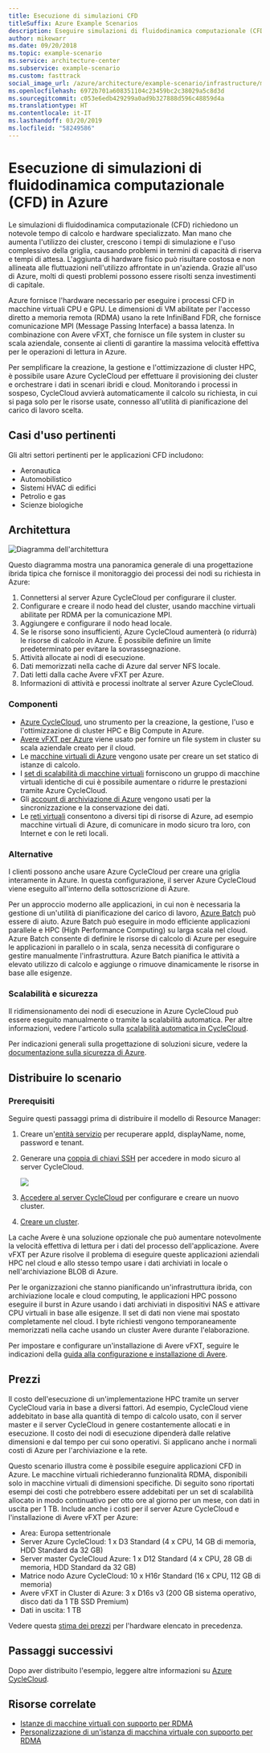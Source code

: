 ```yaml
---
title: Esecuzione di simulazioni CFD
titleSuffix: Azure Example Scenarios
description: Eseguire simulazioni di fluidodinamica computazionale (CFD) in Azure.
author: mikewarr
ms.date: 09/20/2018
ms.topic: example-scenario
ms.service: architecture-center
ms.subservice: example-scenario
ms.custom: fasttrack
social_image_url: /azure/architecture/example-scenario/infrastructure/media/architecture-hpc-cfd.png
ms.openlocfilehash: 6972b701a608351104c23459bc2c38029a5c8d3d
ms.sourcegitcommit: c053e6edb429299a0ad9b327888d596c48859d4a
ms.translationtype: HT
ms.contentlocale: it-IT
ms.lasthandoff: 03/20/2019
ms.locfileid: "58249586"
---
```

# <a name="running-computational-fluid-dynamics-cfd-simulations-on-azure"></a>Esecuzione di simulazioni di fluidodinamica computazionale (CFD) in Azure

Le simulazioni di fluidodinamica computazionale (CFD) richiedono un notevole tempo di calcolo e hardware specializzato. Man mano che aumenta l'utilizzo dei cluster, crescono i tempi di simulazione e l'uso complessivo della griglia, causando problemi in termini di capacità di riserva e tempi di attesa. L'aggiunta di hardware fisico può risultare costosa e non allineata alle fluttuazioni nell'utilizzo affrontate in un'azienda. Grazie all'uso di Azure, molti di questi problemi possono essere risolti senza investimenti di capitale.

Azure fornisce l'hardware necessario per eseguire i processi CFD in macchine virtuali CPU e GPU. Le dimensioni di VM abilitate per l'accesso diretto a memoria remota (RDMA) usano la rete InfiniBand FDR, che fornisce comunicazione MPI (Message Passing Interface) a bassa latenza. In combinazione con Avere vFXT, che fornisce un file system in cluster su scala aziendale, consente ai clienti di garantire la massima velocità effettiva per le operazioni di lettura in Azure.

Per semplificare la creazione, la gestione e l'ottimizzazione di cluster HPC, è possibile usare Azure CycleCloud per effettuare il provisioning dei cluster e orchestrare i dati in scenari ibridi e cloud. Monitorando i processi in sospeso, CycleCloud avvierà automaticamente il calcolo su richiesta, in cui si paga solo per le risorse usate, connesso all'utilità di pianificazione del carico di lavoro scelta.

## <a name="relevant-use-cases"></a>Casi d'uso pertinenti

Gli altri settori pertinenti per le applicazioni CFD includono:

- Aeronautica
- Automobilistico
- Sistemi HVAC di edifici
- Petrolio e gas
- Scienze biologiche

## <a name="architecture"></a>Architettura

![Diagramma dell'architettura][architecture]

Questo diagramma mostra una panoramica generale di una progettazione ibrida tipica che fornisce il monitoraggio dei processi dei nodi su richiesta in Azure:

1. Connettersi al server Azure CycleCloud per configurare il cluster.
2. Configurare e creare il nodo head del cluster, usando macchine virtuali abilitate per RDMA per la comunicazione MPI.
3. Aggiungere e configurare il nodo head locale.
4. Se le risorse sono insufficienti, Azure CycleCloud aumenterà (o ridurrà) le risorse di calcolo in Azure. È possibile definire un limite predeterminato per evitare la sovrassegnazione.
5. Attività allocate ai nodi di esecuzione.
6. Dati memorizzati nella cache di Azure dal server NFS locale.
7. Dati letti dalla cache Avere vFXT per Azure.
8. Informazioni di attività e processi inoltrate al server Azure CycleCloud.

### <a name="components"></a>Componenti

- [Azure CycleCloud][cyclecloud], uno strumento per la creazione, la gestione, l'uso e l'ottimizzazione di cluster HPC e Big Compute in Azure.
- [Avere vFXT per Azure][avere] viene usato per fornire un file system in cluster su scala aziendale creato per il cloud.
- Le [macchine virtuali di Azure][vms] vengono usate per creare un set statico di istanze di calcolo.
- I [set di scalabilità di macchine virtuali][vmss] forniscono un gruppo di macchine virtuali identiche di cui è possibile aumentare o ridurre le prestazioni tramite Azure CycleCloud.
- Gli [account di archiviazione di Azure](/azure/storage/common/storage-introduction) vengono usati per la sincronizzazione e la conservazione dei dati.
- Le [reti virtuali](/azure/virtual-network/virtual-networks-overview) consentono a diversi tipi di risorse di Azure, ad esempio macchine virtuali di Azure, di comunicare in modo sicuro tra loro, con Internet e con le reti locali.

### <a name="alternatives"></a>Alternative

I clienti possono anche usare Azure CycleCloud per creare una griglia interamente in Azure. In questa configurazione, il server Azure CycleCloud viene eseguito all'interno della sottoscrizione di Azure.

Per un approccio moderno alle applicazioni, in cui non è necessaria la gestione di un'utilità di pianificazione del carico di lavoro, [Azure Batch][batch] può essere di aiuto. Azure Batch può eseguire in modo efficiente applicazioni parallele e HPC (High Performance Computing) su larga scala nel cloud. Azure Batch consente di definire le risorse di calcolo di Azure per eseguire le applicazioni in parallelo o in scala, senza necessità di configurare o gestire manualmente l'infrastruttura. Azure Batch pianifica le attività a elevato utilizzo di calcolo e aggiunge o rimuove dinamicamente le risorse in base alle esigenze.

### <a name="scalability-and-security"></a>Scalabilità e sicurezza

Il ridimensionamento dei nodi di esecuzione in Azure CycleCloud può essere eseguito manualmente o tramite la scalabilità automatica. Per altre informazioni, vedere l'articolo sulla [scalabilità automatica in CycleCloud][cycle-scale].

Per indicazioni generali sulla progettazione di soluzioni sicure, vedere la [documentazione sulla sicurezza di Azure][security].

## <a name="deploy-the-scenario"></a>Distribuire lo scenario

### <a name="prerequisites"></a>Prerequisiti

Seguire questi passaggi prima di distribuire il modello di Resource Manager:

1. Creare un'[entità servizio][cycle-svcprin] per recuperare appId, displayName, nome, password e tenant.
2. Generare una [coppia di chiavi SSH][cycle-ssh] per accedere in modo sicuro al server CycleCloud.

    <!-- markdownlint-disable MD033 -->

    <a href="https://portal.azure.com/#create/Microsoft.Template/uri/https%3A%2F%2Fraw.githubusercontent.com%2FCycleCloudCommunity%2Fcyclecloud_arm%2Fmaster%2Fazuredeploy.json" target="_blank">
        <img src="https://azuredeploy.net/deploybutton.png"/>
    </a>

    <!-- markdownlint-enable MD033 -->

3. [Accedere al server CycleCloud][cycle-login] per configurare e creare un nuovo cluster.
4. [Creare un cluster][cycle-create].

La cache Avere è una soluzione opzionale che può aumentare notevolmente la velocità effettiva di lettura per i dati del processo dell'applicazione. Avere vFXT per Azure risolve il problema di eseguire queste applicazioni aziendali HPC nel cloud e allo stesso tempo usare i dati archiviati in locale o nell'archiviazione BLOB di Azure.

Per le organizzazioni che stanno pianificando un'infrastruttura ibrida, con archiviazione locale e cloud computing, le applicazioni HPC possono eseguire il burst in Azure usando i dati archiviati in dispositivi NAS e attivare CPU virtuali in base alle esigenze. Il set di dati non viene mai spostato completamente nel cloud. I byte richiesti vengono temporaneamente memorizzati nella cache usando un cluster Avere durante l'elaborazione.

Per impostare e configurare un'installazione di Avere vFXT, seguire le indicazioni della [guida alla configurazione e installazione di Avere][avere].

## <a name="pricing"></a>Prezzi

Il costo dell'esecuzione di un'implementazione HPC tramite un server CycleCloud varia in base a diversi fattori. Ad esempio, CycleCloud viene addebitato in base alla quantità di tempo di calcolo usato, con il server master e il server CycleCloud in genere costantemente allocati e in esecuzione. Il costo dei nodi di esecuzione dipenderà dalle relative dimensioni e dal tempo per cui sono operativi. Si applicano anche i normali costi di Azure per l'archiviazione e la rete.

Questo scenario illustra come è possibile eseguire applicazioni CFD in Azure. Le macchine virtuali richiederanno funzionalità RDMA, disponibili solo in macchine virtuali di dimensioni specifiche. Di seguito sono riportati esempi dei costi che potrebbero essere addebitati per un set di scalabilità allocato in modo continuativo per otto ore al giorno per un mese, con dati in uscita per 1 TB. Include anche i costi per il server Azure CycleCloud e l'installazione di Avere vFXT per Azure:

- Area: Europa settentrionale
- Server Azure CycleCloud: 1 x D3 Standard (4 x CPU, 14 GB di memoria, HDD Standard da 32 GB)
- Server master CycleCloud Azure: 1 x D12 Standard (4 x CPU, 28 GB di memoria, HDD Standard da 32 GB)
- Matrice nodo Azure CycleCloud: 10 x H16r Standard (16 x CPU, 112 GB di memoria)
- Avere vFXT in Cluster di Azure: 3 x D16s v3 (200 GB sistema operativo, disco dati da 1 TB SSD Premium)
- Dati in uscita: 1 TB

Vedere questa [stima dei prezzi][pricing] per l'hardware elencato in precedenza.

## <a name="next-steps"></a>Passaggi successivi

Dopo aver distribuito l'esempio, leggere altre informazioni su [Azure CycleCloud][cyclecloud].

## <a name="related-resources"></a>Risorse correlate

- [Istanze di macchine virtuali con supporto per RDMA][rdma]
- [Personalizzazione di un'istanza di macchina virtuale con supporto per RDMA][rdma-custom]

<!-- links -->
[architecture]: ./media/architecture-hpc-cfd.png
[calculator]: https://azure.com/e/
[availability]: /azure/architecture/checklist/availability
[resource-groups]: /azure/azure-resource-manager/resource-group-overview
[resiliency]: /azure/architecture/resiliency/
[security]: /azure/security/
[scalability]: /azure/architecture/checklist/scalability
[vmss]: /azure/virtual-machine-scale-sets/overview
[cyclecloud]: /azure/cyclecloud/
[rdma]: /azure/virtual-machines/windows/sizes-hpc#rdma-capable-instances
[gpu]: /azure/virtual-machines/windows/sizes-gpu
[hpcsizes]: /azure/virtual-machines/windows/sizes-hpc
[vms]: /azure/virtual-machines/
[low-pri]: /azure/virtual-machine-scale-sets/virtual-machine-scale-sets-use-low-priority
[batch]: /azure/batch/
[avere]: https://github.com/Azure/Avere/blob/master/README.md
[cycle-prereq]: /azure/cyclecloud/quickstart-install-cyclecloud#prerequisites
[cycle-svcprin]: /azure/cyclecloud/quickstart-install-cyclecloud#service-principal
[cycle-ssh]: /azure/cyclecloud/quickstart-install-cyclecloud#ssh-keypair
[cycle-login]: /azure/cyclecloud/quickstart-install-cyclecloud#log-into-the-cyclecloud-application-server
[cycle-create]: /azure/cyclecloud/quickstart-create-and-run-cluster
[rdma]: /azure/virtual-machines/windows/sizes-hpc#rdma-capable-instances
[rdma-custom]: /azure/virtual-machines/linux/classic/rdma-cluster#customize-the-vm
[pricing]: https://azure.com/e/53030a04a2ab47a289156e2377a4247a
[cycle-scale]: /azure/cyclecloud/autoscale
